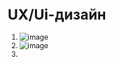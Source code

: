 # UX/Ui-дизайн
1. ![image](https://github.com/user-attachments/assets/1c3764ab-77f6-407e-8e27-43c1988ce496)
2. ![image](https://github.com/user-attachments/assets/0ff1f5be-82ec-46a4-bb71-85b5b6063d7e)
3. 
